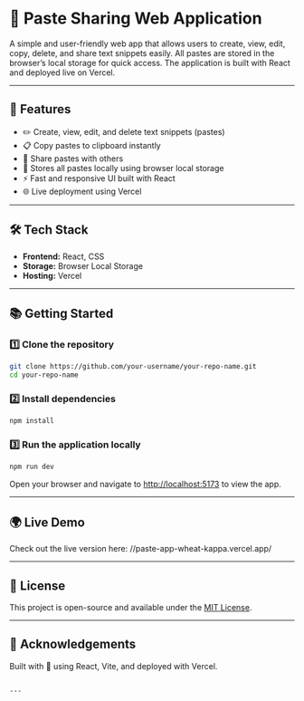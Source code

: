
# 📄 Paste Sharing Web Application

A simple and user-friendly web app that allows users to create, view, edit, copy, delete, and share text snippets easily. All pastes are stored in the browser’s local storage for quick access. The application is built with React and deployed live on Vercel.

---

## 🚀 Features

- ✏️ Create, view, edit, and delete text snippets (pastes)
- 📋 Copy pastes to clipboard instantly
- 🔗 Share pastes with others
- 💾 Stores all pastes locally using browser local storage
- ⚡ Fast and responsive UI built with React
- 🌐 Live deployment using Vercel

---

## 🛠️ Tech Stack

- **Frontend:** React, CSS
- **Storage:** Browser Local Storage
- **Hosting:** Vercel

---

## 📚 Getting Started

### 1️⃣ Clone the repository

```bash
git clone https://github.com/your-username/your-repo-name.git
cd your-repo-name
````

### 2️⃣ Install dependencies

```bash
npm install
```

### 3️⃣ Run the application locally

```bash
npm run dev
```

Open your browser and navigate to [http://localhost:5173](http://localhost:5173) to view the app.

---

## 🌍 Live Demo

Check out the live version here: //paste-app-wheat-kappa.vercel.app/

---

## 📜 License

This project is open-source and available under the [MIT License](LICENSE).

---

## 🙌 Acknowledgements

Built with 💙 using React, Vite, and deployed with Vercel.

```

---


